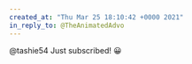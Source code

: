 ```yaml
---
created_at: "Thu Mar 25 18:10:42 +0000 2021"
in_reply_to: @TheAnimatedAdvo
---
```


@tashie54 Just subscribed! 😀